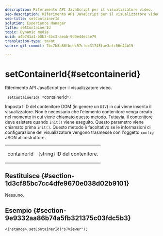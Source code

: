 ```yaml
---
description: Riferimento API JavaScript per il visualizzatore video.
seo-description: Riferimento API JavaScript per il visualizzatore video.
seo-title: setContainerId
solution: Experience Manager
title: setContainerId
topic: Dynamic media
uuid: a4b741a1-b0b3-4bc3-aeab-9d0e44ec4e79
translation-type: tm+mt
source-git-commit: 7bc7b3a86fbcdc57cfdc31745fae3afc06e44b15

---
```



# setContainerId{#setcontainerid}

Riferimento API JavaScript per il visualizzatore video.

` setContainerId( *`containerId`*)`

Imposta l’ID del contenitore DOM (in genere un `DIV`) in cui viene inserito il visualizzatore. Non è necessario che l&#39;elemento contenitore venga creato nel momento in cui viene chiamato questo metodo. Tuttavia, il contenitore deve esistere quando `init()` viene eseguito. Questo parametro viene chiamato prima `init()`. Questo metodo è facoltativo se le informazioni di configurazione del visualizzatore vengono trasmesse con l&#39;oggetto `config` JSON al costruttore.

<table id="table_896DFF34A68A403DB93A6D597461A573"> 
 <tbody> 
  <tr> 
   <td colname="col1"> <p> <span class="codeph"> <span class="varname"> containerId </span></span> </p> </td> 
   <td colname="col2"> <p> <span class="codeph"> {string} </span> ID del contenitore. </p> </td> 
  </tr> 
 </tbody> 
</table>

## Restituisce {#section-1d3cf85bc7cc4dfe9670e038d02b9101}

Nessuno.

## Esempio {#section-9e9332aa86b74a5fb321375c03fdc5b3}

```
<instance>.setContainerId("s7viewer");
```

